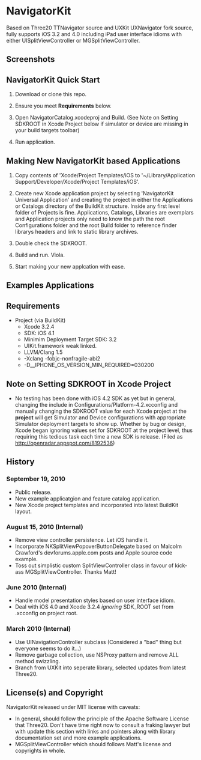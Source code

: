 
# NavigatorKit

Based on Three20 TTNavigator source and UXKit UXNavigator fork source, fully supports iOS 3.2 and 4.0 including iPad user interface idioms with either UISplitViewController or MGSplitViewController.

## Screenshots


## NavigatorKit Quick Start

1. Download or clone this repo.

2. Ensure you meet **Requirements** below. 

3. Open NavigatorCatalog.xcodeproj and Build. (See Note on Setting SDKROOT in Xcode Project below if simulator or device are missing in your build targets toolbar)

4. Run application.


## Making New NavigatorKit based Applications

1. Copy contents of 'Xcode/Project Templates/iOS to '~/Library/Application Support/Developer/Xcode/Project Templates/iOS'.

2. Create new Xcode application project by selecting 'NavigatorKit Universal Application' and creating the project in either the Applications or Catalogs directory of the BuildKit structure. Inside any first level folder of Projects is fine. Applications, Catalogs, Libraries are exemplars and Application projects only need to know the path the root Configurations folder and the root Build folder to reference finder librarys headers and link to static library archives.

3. Double check the SDKROOT.

4. Build and run. Viola.

5. Start making your new applcation with ease.



## Examples Applications


## Requirements

* Project (via BuildKit)
  * Xcode 3.2.4
  * SDK: iOS 4.1
  * Minimim Deployment Target SDK: 3.2
  * UIKit.framework weak linked.
  * LLVM/Clang 1.5
  * -Xclang -fobjc-nonfragile-abi2
  * -D__IPHONE_OS_VERSION_MIN_REQUIRED=030200

## Note on Setting SDKROOT in Xcode Project 

* No testing has been done with iOS 4.2 SDK as yet but in general, changing the include in Configurations/Platform-4.2.xcconfig and manually changing the SDKROOT value for each Xcode project at the **project** will get Simulator and Device configurations with appropriate Simulator deployment targets to show up. Whether by bug or design, Xcode began ignoring values set for SDKROOT at the project level, thus requiring this tedious task each time a new SDK is release. (Filed as http://openradar.appspot.com/8192536)

## History

### September 19, 2010
- Public release.
- New example applicatgion and feature catalog application. 
- New Xcode project templates and incorporated into latest BuildKit layout.

### August 15, 2010 (Internal)
- Remove view controller persistence. Let iOS handle it.
- Incorporate NKSplitViewPopoverButtonDelegate based on Malcolm Crawford's devforums.apple.com posts and Apple source code example.
- Toss out simplistic custom SplitViewController class in favour of kick-ass MGSplitViewController. Thanks Matt!

### June 2010 (Internal)
- Handle model presentation styles based on user interface idiom.
- Deal with iOS 4.0 and Xcode 3.2.4 *ignoring* SDK_ROOT set from .xcconfig on project root.

### March 2010 (Internal)
- Use UINavigationController subclass (Considered a "bad" thing but everyone seems to do it...)
- Remove garbage collection, use NSProxy pattern and remove ALL method swizzling.
- Branch from UXKit into seperate library, selected updates from latest Three20.



## License(s) and Copyright

NavigatorKit released under MIT license with caveats:

* In general, should follow the principle of the Apache Software License that Three20. Don't have time right now to consult a fraking lawyer but with update this section with links and pointers along with library documentation set and more example applications.
* MGSplitViewController which should follows Matt's license and copyrights in whole.
